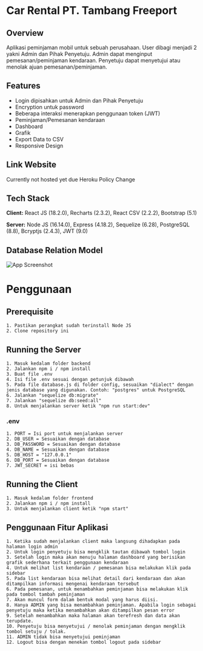 
# Car Rental PT. Tambang Freeport

## Overview

Aplikasi peminjaman mobil untuk sebuah perusahaan. 
User dibagi menjadi 2 yakni Admin dan Pihak Penyetuju.
Admin dapat menginput pemesanan/peminjaman kendaraan.
Penyetuju dapat menyetujui atau menolak ajuan pemesanan/peminjaman.




## Features

- Login dipisahkan untuk Admin dan Pihak Penyetuju
- Encryption untuk password
- Beberapa interaksi menerapkan penggunaan token (JWT)
- Peminjaman/Pemesanan kendaraan
- Dashboard
- Grafik
- Export Data to CSV
- Responsive Design


## Link Website

Currently not hosted yet due Heroku Policy Change
## Tech Stack

**Client:** React JS (18.2.0), Recharts (2.3.2), React CSV (2.2.2), Bootstrap (5.1)

**Server:** Node JS (16.14.0), Express (4.18.2), Sequelize (6.28), PostgreSQL (8.8), Bcryptjs (2.4.3), JWT (9.0)


## Database Relation Model

![App Screenshot](https://res.cloudinary.com/dgr7ck0sl/image/upload/v1674127818/Screenshot_2023-01-19_182740_jletbx.png)


# Penggunaan

## Prerequisite

    1. Pastikan perangkat sudah terinstall Node JS
    2. Clone repository ini

## Running the Server
    1. Masuk kedalam folder backend
    2. Jalankan npm i / npm install
    3. Buat file .env
    4. Isi file .env sesuai dengan petunjuk dibawah
    5. Pada file database.js di folder config, sesuaikan "dialect" dengan jenis database yang digunakan. Contoh: "postgres" untuk PostgreSQL
    6. Jalankan "sequelize db:migrate"
    7. Jalankan "sequelize db:seed:all"
    8. Untuk menjalankan server ketik "npm run start:dev"

### .env
    1. PORT = Isi port untuk menjalankan server
    2. DB_USER = Sesuaikan dengan database
    3. DB_PASSWORD = Sesuaikan dengan database
    4. DB_NAME = Sesuaikan dengan database
    5. DB_HOST = "127.0.0.1"
    6. DB_PORT = Sesuaikan dengan database
    7. JWT_SECRET = isi bebas

## Running the Client
    1. Masuk kedalam folder frontend
    2. Jalankan npm i / npm install
    3. Untuk menjalankan client ketik "npm start"

## Penggunaan Fitur Aplikasi
    1. Ketika sudah menjalankan client maka langsung dihadapkan pada halaman login admin
    2. Untuk login penyetuju bisa mengklik tautan dibawah tombol login
    3. Setelah login maka akan menuju halaman dashboard yang berisikan grafik sederhana terkait penggunaan kendaraan
    4. Untuk melihat list kendaraan / pemesanan bisa melakukan klik pada sidebar
    5. Pada list kendaraan bisa melihat detail dari kendaraan dan akan ditampilkan informasi mengenai kendaraan tersebut
    6. Pada pemesanan, untuk menambahkan peminjaman bisa melakukan klik pada tombol tambah peminjaman
    7. Akan muncul form dalam bentuk modal yang harus diisi.
    8. Hanya ADMIN yang bisa menambahkan peminjaman. Apabila login sebagai penyetuju maka ketika menambahkan akan ditampilkan pesan error
    9. Setelah menambahkan maka halaman akan terefresh dan data akan terupdate.
    10. Penyetuju bisa menyetujui / menolak peminjaman dengan mengklik tombol setuju / tolak.
    11. ADMIN tidak bisa menyetujui peminjaman
    12. Logout bisa dengan menekan tombol logout pada sidebar
